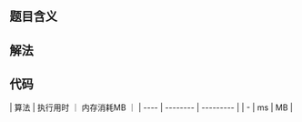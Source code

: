 # 

## 题目含义

## 解法

## 代码

| 算法 | 执行用时 ｜ 内存消耗MB ｜
| ---- | -------- | ---------  |
| -   | ms | MB |

```go
```